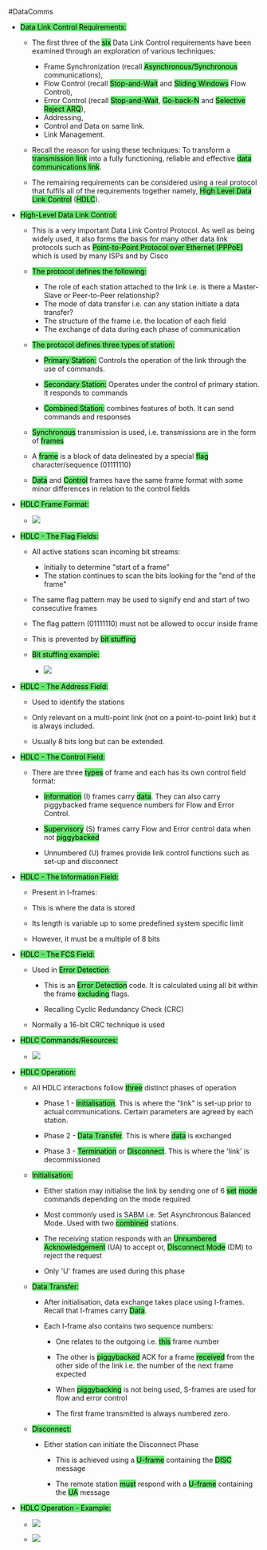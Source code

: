 #DataComms 

- <mark style="background:#69E772;">Data Link Control Requirements:</mark>
    
    - The first three of the <mark style="background:#69E772;">six</mark> Data Link Control requirements have been examined through an exploration of various techniques:
        - Frame Synchronization (recall <mark style="background:#69E772;">Asynchronous/Synchronous</mark> communications),
        - Flow Control (recall <mark style="background:#69E772;">Stop-and-Wait</mark> and <mark style="background:#69E772;">Sliding Windows</mark> Flow Control),
        - Error Control (recall <mark style="background:#69E772;">Stop-and-Wait</mark>, <mark style="background:#69E772;">Go-back-N</mark> and <mark style="background:#69E772;">Selective Reject ARQ</mark>),
        - Addressing,
        - Control and Data on same link.
        - Link Management.
        
    - Recall the reason for using these techniques: To transform a <mark style="background:#69E772;">transmission link</mark> into a fully functioning, reliable and effective <mark style="background:#69E772;">data communications link</mark>.
    
    - The remaining requirements can be considered using a real protocol that fulfils all of the requirements together namely, <mark style="background:#69E772;">High Level Data Link Control</mark> (<mark style="background:#69E772;">HDLC</mark>).
    
- <mark style="background:#69E772;">High-Level Data Link Control:</mark>
    
    - This is a very important Data Link Control Protocol. As well as being widely used, it also forms the basis for many other data link protocols such as <mark style="background: #69E772;">Point-to-Point Protocol over Ethernet (PPPoE)</mark> which is used by many ISPs and by Cisco
    
    - <mark style="background: #69E772;">The protocol defines the following:</mark>
        
        - The role of each station attached to the link i.e. is there a Master-Slave or Peer-to-Peer relationship?
        - The mode of data transfer i.e. can any station initiate a data transfer?
        - The structure of the frame i.e. the location of each field
        - The exchange of data during each phase of communication
        
    - <mark style="background:#69E772;">The protocol defines three types of station:</mark>
        
        - <mark style="background:#69E772;">Primary Station:</mark> Controls the operation of the link through the use of commands.
        
        - <mark style="background:#69E772;">Secondary Station:</mark> Operates under the control of primary station. It responds to commands
        
        - <mark style="background:#69E772;">Combined Station:</mark> combines features of both. It can send commands and responses
        
        
    - <mark style="background:#69E772;">Synchronous</mark> transmission is used, i.e. transmissions are in the form of <mark style="background:#69E772;">frames</mark>
    
    - A <mark style="background:#69E772;">frame</mark> is a block of data delineated by a special <mark style="background:#69E772;">flag</mark> character/sequence (01111110)
	
    - <mark style="background:#69E772;">Data</mark> and <mark style="background:#69E772;">Control</mark> frames have the same frame format with some minor differences in relation to the control fields
    
    
- <mark style="background:#69E772;">HDLC Frame Format:</mark>
    - ![](https://i.imgur.com/L2h0rJQ.png)
	
    
- <mark style="background:#69E772;">HDLC - The Flag Fields:</mark>
    
    - All active stations scan incoming bit streams:
        - Initially to determine "start of a frame"
        - The station continues to scan the bits looking for the "end of the frame"
        
        
    - The same flag pattern may be used to signify end and start of two consecutive frames
    
    - The flag pattern (01111110) must not be allowed to occur inside frame
    
    - This is prevented by <mark style="background:#69E772;">bit stuffing</mark>
	
	
    - <mark style="background:#69E772;">Bit stuffing example:</mark>
        - ![](https://i.imgur.com/gosf57d.png)
		
        
    
- <mark style="background:#69E772;">HDLC - The Address Field:</mark>
    
    - Used to identify the stations
    
    - Only relevant on a multi-point link (not on a point-to-point link) but it is always included.
    
    - Usually 8 bits long but can be extended.
    
- <mark style="background:#69E772;">HDLC - The Control Field:</mark>
    
    - There are three <mark style="background:#69E772;">types</mark> of frame and each has its own control field format:
        
        - <mark style="background:#69E772;">Information</mark> (I) frames carry <mark style="background:#69E772;">data</mark>. They can also carry piggybacked frame sequence numbers for Flow and Error Control.
        
        - <mark style="background:#69E772;">Supervisory</mark> (S) frames carry Flow and Error control data when not <mark style="background:#69E772;">piggybacked</mark>
        
        - Unnumbered (U) frames provide link control functions such as set-up and disconnect
        
    
- <mark style="background:#69E772;">HDLC - The Information Field:</mark>
    
    - Present in I-frames:
    
    - This is where the data is stored
    
    - Its length is variable up to some predefined system specific limit
    
    - However, it must be a multiple of 8 bits
    
- <mark style="background:#69E772;">HDLC - The FCS Field:</mark>
    
    - Used in <mark style="background:#69E772;">Error Detection</mark>:
        
        - This is an <mark style="background:#69E772;">Error Detection</mark> code. It is calculated using all bit within the frame <mark style="background:#69E772;">excluding</mark> flags.
        
        - Recalling Cyclic Redundancy Check (CRC)
        
    - Normally a 16-bit CRC technique is used
    
- <mark style="background:#69E772;">HDLC Commands/Resources:</mark>
    - ![](https://i.imgur.com/4mc98IG.png)
	
    
- <mark style="background:#69E772;">HDLC Operation:</mark>
    
    - All HDLC interactions follow <mark style="background:#69E772;">three</mark> distinct phases of operation
        
        - Phase 1 - <mark style="background:#69E772;">Initialisation</mark>. This is where the "link" is set-up prior to actual communications. Certain parameters are agreed by each station.
        
        - Phase 2 - <mark style="background:#69E772;">Data Transfer</mark>. This is where <mark style="background:#69E772;">data</mark> is exchanged
        
        - Phase 3 - <mark style="background:#69E772;">Termination</mark> or <mark style="background:#69E772;">Disconnect</mark>. This is where the 'link' is decommissioned
        
        
    
    - <mark style="background:#69E772;">Initialisation:</mark>
        
        - Either station may initialise the link by sending one of 6 <mark style="background:#69E772;">set</mark> <mark style="background:#69E772;">mode</mark> commands depending on the mode required
        
        - Most commonly used is SABM i.e. Set Asynchronous Balanced Mode. Used with two <mark style="background:#69E772;">combined</mark> stations.
        
        - The receiving station responds with an <mark style="background:#69E772;">Unnumbered Acknowledgement</mark> (UA) to accept or, <mark style="background:#69E772;">Disconnect Mode</mark> (DM) to reject the request
        
        - Only 'U' frames are used during this phase
        
    - <mark style="background:#69E772;">Data Transfer:</mark>
        
        - After initialisation, data exchange takes place using I-frames. Recall that I-frames carry <mark style="background:#69E772;">Data</mark>.
        
        - Each I-frame also contains two sequence numbers:
            
            - One relates to the outgoing i.e. <mark style="background:#69E772;">this</mark> frame number
            
            - The other is <mark style="background:#69E772;">piggybacked</mark> ACK for a frame <mark style="background:#69E772;">received</mark> from the other side of the link i.e. the number of the next frame expected
            
            - When <mark style="background:#69E772;">piggybacking</mark> is not being used, S-frames are used for flow and error control
            
            - The first frame transmitted is always numbered zero.
            
        
    - <mark style="background:#69E772;">Disconnect:</mark>
        
        - Either station can initiate the Disconnect Phase
            
            - This is achieved using a <mark style="background:#69E772;">U-frame</mark> containing the <mark style="background:#69E772;">DISC</mark> message
            
            - The remote station <mark style="background:#69E772;">must</mark> respond with a <mark style="background:#69E772;">U-frame</mark> containing the <mark style="background:#69E772;">UA</mark> message
            
        
    
- <mark style="background:#69E772;">HDLC Operation - Example:</mark>
    - ![](https://i.imgur.com/77ua8Tg.png)

    - ![](https://i.imgur.com/cYGM6XH.png)
